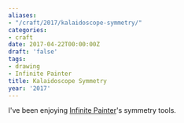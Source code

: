```yaml
---
aliases:
- "/craft/2017/kalaidoscope-symmetry/"
categories:
- craft
date: 2017-04-22T00:00:00Z
draft: 'false'
tags:
- drawing
- Infinite Painter
title: Kalaidoscope Symmetry
year: '2017'
---
```

I've been enjoying [Infinite Painter][]'s symmetry tools.

[Infinite Painter]: http://www.seanbrakefield.com/painter.html
